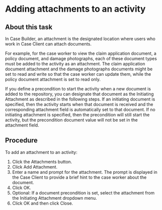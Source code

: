 # Adding attachments to an activity

## About this task

In Case Builder,
an attachment is the designated location where users who work in Case Client can attach documents.

For example, for the case worker to view the claim application document, a policy document, and
damage photographs, each of these document types must be added to the activity as an attachment. The
claim application document attachment and the damage photographs documents might be set to read and
write so that the case worker can update them, while the policy document attachment is set to read
only.

If you define a
precondition to start the activity when a new document is added to the repository, you can designate
that document as the Initiating Attachment as described in the following
steps. If an initiating document is specified, then the activity starts when that document is
received and the corresponding attachment field is automatically set to that document. If no
initiating attachment is specified, then the precondition will still start the activity, but the
precondition document value will not be set in the attachment field.

## Procedure

To add an attachment to an activity:

1. Click the Attachments button.
2. Click Add Attachment.
3. Enter a name and prompt for the attachment.
The
prompt is displayed in the Case Client to
provide a brief hint to the case worker about the document.
4. Click OK.
5. Optional: 
If a document precondition
is set, select the attachment from the Initiating Attachment dropdown
menu.
6. Click OK and then click Close.